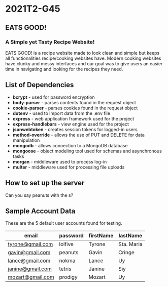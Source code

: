 # 2021T2-G45

## EATS GOOD!
### A **Simple** yet **Tasty** Recipe Website!

EATS GOOD! is a recipe website made to look clean and simple but keeps all functionalities recipe/cooking websites have. Modern cooking websites have clunky and messy interfaces and our goal was to give users an easier time in navigating and looking for the recipes they need. 

## List of Dependencies
* **bcrypt** - used for password encryption<br />
* **body-parser** -  parses contents found in the request object <br />
* **cookie-parser** - parses cookies found in the request object <br />
* **dotenv** - used to import data from the .env file<br />
* **express** - web application framework used for the project <br />
* **express-handlebars** - view engine used for the project <br />
* **jsonwebtoken** - creates session tokens for logged-in users<br />
* **method-override** - allows the use of PUT and DELETE for data manipulation <br />
* **mongodb** - allows connection to a MongoDB database<br />
* **mongoose** - object modeling tool used for schemas and asynchronous tasks<br />
* **morgan** - middleware used to process log-in <br />
* **multer** - middleware used for processing file uploads <br />

## How to set up the server
Can you say peanuts with the s?

## Sample Account Data
These are the 5 default user accounts found for testing.

email | password | firstName | lastName 
------------ | ------------- | ------------- | -------------
tyrone@gmail.com | lolfive | Tyrone | Sta. Maria
gavin@gmail.com | peanuts | Gavin | Cringe
lance@gmail.com | nokma | Lance | Uy
janine@gmail.com | tetris | Janine | Siy
mozart@gmail.com | prodigy | Mozart | Uy
## 